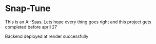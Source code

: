 # Snap-Tune

This is an AI-Saas. Lets hope every thing goes right and this project gets completed before april 27

Backend deployed at render successfully
